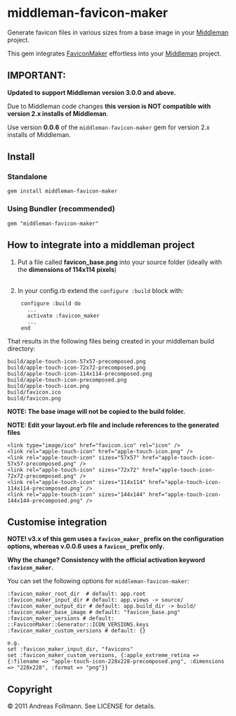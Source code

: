 middleman-favicon-maker
=======================
Generate favicon files in various sizes from a base image in your [Middleman](http://middlemanapp.com/) project.

This gem integrates [FaviconMaker](https://github.com/follmann/favicon_maker) effortless into your [Middleman](https://github.com/middleman/middleman) project.


## IMPORTANT:

**Updated to support Middleman version 3.0.0 and above.**

Due to Middleman code changes **this version is NOT compatible with version 2.x installs of Middleman**.

Use version **0.0.6** of the `middleman-favicon-maker` gem for version 2.x installs of Middleman.



## Install

### Standalone
    gem install middleman-favicon-maker

### Using Bundler (recommended)
    gem "middleman-favicon-maker"

## How to integrate into a middleman project
1. Put a file called **favicon_base.png** into your source folder (ideally with the **dimensions of 114x114 pixels**)
<br><br>
2. In your config.rb extend the `configure :build` block with:

        configure :build do
          ...
          activate :favicon_maker
          ...
        end

That results in the following files being created in your middleman build directory:

    build/apple-touch-icon-57x57-precomposed.png
    build/apple-touch-icon-72x72-precomposed.png
    build/apple-touch-icon-114x114-precomposed.png
    build/apple-touch-icon-precomposed.png
    build/apple-touch-icon.png
    build/favicon.ico
    build/favicon.png

**NOTE: The base image will not be copied to the build folder.**

**NOTE:  Edit your layout.erb file and include references to the generated files**

````
<link type="image/ico" href="favicon.ico" rel="icon" />
<link rel="apple-touch-icon" href="apple-touch-icon.png" />
<link rel="apple-touch-icon" sizes="57x57" href="apple-touch-icon-57x57-precomposed.png" />
<link rel="apple-touch-icon" sizes="72x72" href="apple-touch-icon-72x72-precomposed.png" />
<link rel="apple-touch-icon" sizes="114x114" href="apple-touch-icon-114x114-precomposed.png" />
<link rel="apple-touch-icon" sizes="144x144" href="apple-touch-icon-144x144-precomposed.png" />
````

## Customise integration


**NOTE! v3.x of this gem uses a `favicon_maker_` prefix on the configuration options, whereas v.0.0.6 uses a `favicon_` prefix only.**

**Why the change?  Consistency with the official activation keyword `:favicon_maker`.**


You can set the following options for `middleman-favicon-maker`:

    :favicon_maker_root_dir  # default: app.root
    :favicon_maker_input_dir # default: app.views -> source/
    :favicon_maker_output_dir # default: app.build_dir -> build/
    :favicon_maker_base_image # default: "favicon_base.png"
    :favicon_maker_versions # default: ::FaviconMaker::Generator::ICON_VERSIONS.keys
    :favicon_maker_custom_versions # default: {}

    e.g.
    set :favicon_maker_input_dir, "favicons"
    set :favicon_maker_custom_versions, {:apple_extreme_retina => {:filename => "apple-touch-icon-228x228-precomposed.png", :dimensions => "228x228", :format => "png"}}

## Copyright

&copy; 2011 Andreas Follmann. See LICENSE for details.
